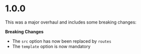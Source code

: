 # 1.0.0

This was a major overhaul and includes some breaking changes:

**Breaking Changes**

* The `src` option has now been replaced by `routes`
* The `template` option is now mandatory
